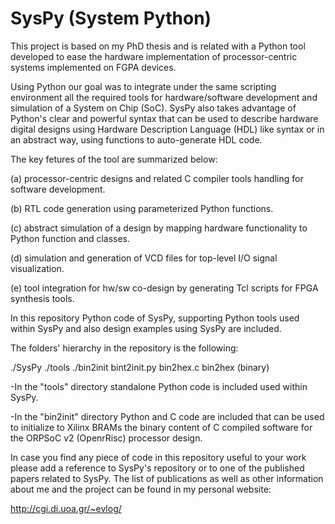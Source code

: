 SysPy (System Python)
===============================================================================
This project is based on my PhD thesis and is related with a Python tool 
developed to ease the hardware implementation of processor-centric systems 
implemented on FGPA devices. 

Using Python our goal was to integrate under the same scripting environment all 
the required tools for hardware/software development and simulation of a 
System on Chip (SoC). SysPy also takes advantage of Python's clear and powerful 
syntax that can be used to describe hardware digital designs using Hardware 
Description Language (HDL) like syntax or in an abstract way, using functions 
to auto-generate HDL code.

The key fetures of the tool are summarized below:

(a) processor-centric designs and related C compiler tools handling for software 
    development.

(b) RTL code generation using parameterized Python functions.

(c) abstract simulation of a design by mapping hardware functionality to Python 
    function and classes.

(d) simulation and generation of VCD files for top-level I/O signal visualization.

(e) tool integration for hw/sw co-design by generating Tcl scripts for FPGA 
    synthesis tools.

In this repository Python code of SysPy, supporting Python tools used within 
SysPy and also design examples using SysPy are included.

The folders' hierarchy in the repository is the following:

./SysPy
    ./tools
        ./bin2init
            bint2init.py
            bin2hex.c
            bin2hex (binary)
			

-In the "tools" directory standalone Python code is included used within SysPy.

-In the "bin2init" directory Python and C code are included that can be used
 to initialize to Xilinx BRAMs the binary content of C compiled software for 
 the ORPSoC v2 (OpenrRisc) processor design. 

In case you find any piece of code in this repository useful to your work please
add a reference to SysPy's repository or to one of the published papers related 
to SysPy. The list of publications as well as other information about me and the 
project can be found in my personal website:

http://cgi.di.uoa.gr/~evlog/




